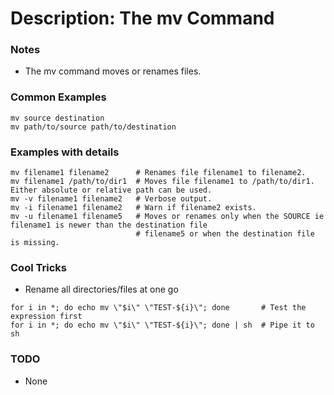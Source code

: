 # Description: The mv Command

### Notes
* The mv command moves or renames files.

### Common Examples
```shell
mv source destination
mv path/to/source path/to/destination
```

### Examples with details
```shell
mv filename1 filename2      # Renames file filename1 to filename2.
mv filename1 /path/to/dir1  # Moves file filename1 to /path/to/dir1. Either absolute or relative path can be used.
mv -v filename1 filename2   # Verbose output.
mv -i filename1 filename2   # Warn if filename2 exists.
mv -u filename1 filename5   # Moves or renames only when the SOURCE ie filename1 is newer than the destination file
                            # filename5 or when the destination file is missing.
```

### Cool Tricks
* Rename all directories/files at one go
```shell
for i in *; do echo mv \"$i\" \"TEST-${i}\"; done       # Test the expression first
for i in *; do echo mv \"$i\" \"TEST-${i}\"; done | sh  # Pipe it to sh
```

### TODO
* None
